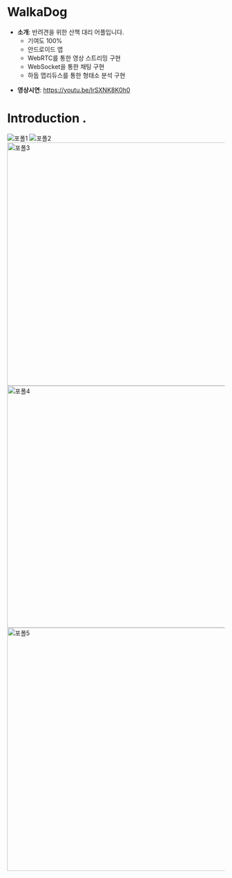 # WalkaDog
* <b>소개</b>: 반려견을 위한 산책 대리 어플입니다. <br />
    - 기여도 100%
    - 안드로이드 앱
    - WebRTC를 통한 영상 스트리밍 구현
    - WebSocket을 통한 채팅 구현
    - 하둡 맵리듀스를 통한 형태소 분석 구현
- <b>영상시연</b>: https://youtu.be/lrSXNK8K0h0


# Introduction .
![포폴1](https://user-images.githubusercontent.com/40673012/127871094-c1bae28b-88bc-4599-b2ff-71ce1e7ccea8.png)
![포폴2](https://user-images.githubusercontent.com/40673012/127870584-5f827121-f9ba-49ea-a642-58b2ec50f1b9.png)
<img width="563" alt="포폴3" src="https://user-images.githubusercontent.com/40673012/107179471-e5610700-6a19-11eb-9d5e-7a7ba5570f20.png">
<img width="560" alt="포폴4" src="https://user-images.githubusercontent.com/40673012/107179477-e8f48e00-6a19-11eb-9846-0d17acd9dc50.png">
<img width="563" alt="포폴5" src="https://user-images.githubusercontent.com/40673012/107179480-ed20ab80-6a19-11eb-9d50-287daac803d8.png">
